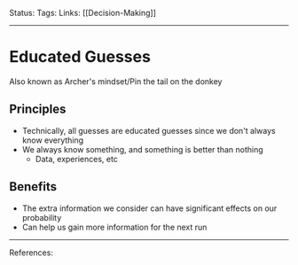 Status:
Tags:
Links: [[Decision-Making]]
___
# Educated Guesses
Also known as Archer's mindset/Pin the tail on the donkey
## Principles
- Technically, all guesses are educated guesses since we don't always know everything
- We always know something, and something is better than nothing
	- Data, experiences, etc
## Benefits
- The extra information we consider can have significant effects on our probability
- Can help us gain more information for the next run
___
References: